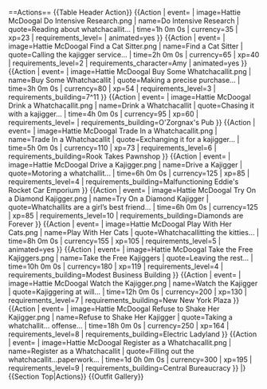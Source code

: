 ==Actions==
{{Table Header Action}}
{{Action
| event=
| image=Hattie McDoogal Do Intensive Research.png
| name=Do Intensive Research
| quote=Reading about whatchacallit...
| time=1h 0m 0s
| currency=35
| xp=23
| requirements_level=
| animated=yes
}}
{{Action
| event=
| image=Hattie McDoogal Find a Cat Sitter.png
| name=Find a Cat Sitter
| quote=Calling the kajigger service...
| time=2h 0m 0s
| currency=65
| xp=40
| requirements_level=2
| requirements_character=Amy
| animated=yes
}}
{{Action
| event=
| image=Hattie McDoogal Buy Some Whatchacallit.png
| name=Buy Some Whatchacallit
| quote=Making a precise purchase...
| time=3h 0m 0s
| currency=80
| xp=54
| requirements_level=3
| requirements_building=7^11
}}
{{Action
| event=
| image=Hattie McDoogal Drink a Whatchacallit.png
| name=Drink a Whatchacallit
| quote=Chasing it with a kajigger...
| time=4h 0m 0s
| currency=95
| xp=60
| requirements_level=
| requirements_building=O'Zorgnax's Pub
}}
{{Action
| event=
| image=Hattie McDoogal Trade In a Whatchacallit.png
| name=Trade In a Whatchacallit
| quote=Exchanging it for a kajigger...
| time=5h 0m 0s
| currency=110
| xp=73
| requirements_level=6
| requirements_building=Rook Takes Pawnshop
}}
{{Action
| event=
| image=Hattie McDoogal Drive a Kajigger.png
| name=Drive a Kajigger
| quote=Motoring a whatchallit... <!-- game uses whatchallit, not whatchacallit -->
| time=6h 0m 0s
| currency=125
| xp=85
| requirements_level=4
| requirements_building=Malfunctioning Eddie's Rocket Car Emporium
}}
{{Action
| event=
| image=Hattie McDoogal Try On a Diamond Kajigger.png
| name=Try On a Diamond Kajigger
| quote=Whatchallits are a girl’s best friend...
| time=6h 0m 0s
| currency=125
| xp=85
| requirements_level=10
| requirements_building=Diamonds are Forever
}}
{{Action
| event=
| image=Hattie McDoogal Play With Her Cats.png
| name=Play With Her Cats
| quote=Whatchacallitting the kitties...
| time=8h 0m 0s
| currency=155
| xp=105
| requirements_level=5
| animated=yes
}}
{{Action
| event=
| image=Hattie McDoogal Take the Free Kajiggers.png
| name=Take the Free Kajiggers
| quote=Leaving the rest...
| time=10h 0m 0s
| currency=180
| xp=119
| requirements_level=4
| requirements_building=Modest Business Building
}}
{{Action
| event=
| image=Hattie McDoogal Watch the Kajigger.png
| name=Watch the Kajigger
| quote=Kajiggering at will...
| time=12h 0m 0s
| currency=200
| xp=130
| requirements_level=7
| requirements_building=New New York Plaza
}}
{{Action
| event=
| image=Hattie McDoogal Refuse to Shake Her Kajigger.png
| name=Refuse to Shake Her Kajigger
| quote=Taking a whatchallit... offense... <!-- game uses whachallit. Also, double use of elipses -->
| time=18h 0m 0s
| currency=250
| xp=164
| requirements_level=8
| requirements_building=Electric Ladyland
}}
{{Action
| event=
| image=Hattie McDoogal Register as a Whatchacallit.png
| name=Register as a Whatchacallit
| quote=Filling out the whatchacallit...paperwork... <!-- in-game text has no space between the first elipses and paperwork -->
| time=1d 0h 0m 0s
| currency=300
| xp=195
| requirements_level=9
| requirements_building=Central Bureaucracy
}}
|}
{{Section Top|Actions}}
{{Outfit Gallery}}
